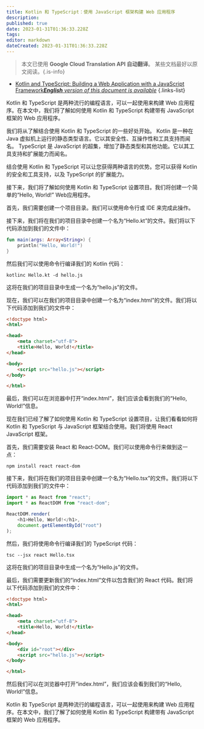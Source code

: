 ```yaml
---
title: Kotlin 和 TypeScript：使用 JavaScript 框架构建 Web 应用程序
description: 
published: true
date: 2023-01-31T01:36:33.228Z
tags: 
editor: markdown
dateCreated: 2023-01-31T01:36:33.228Z
---
```


> 本文已使用 **Google Cloud Translation API 自动翻译**。
某些文档最好以原文阅读。{.is-info}
- [Kotlin and TypeScript: Building a Web Application with a JavaScript Framework***English** version of this document is available*](/en/Knowledge-base/Kotlin/kotlin-and-typescript-building-a-web-application-with-a-javascript-framework)
{.links-list}


Kotlin 和 TypeScript 是两种流行的编程语言，可以一起使用来构建 Web 应用程序。在本文中，我们将了解如何使用 Kotlin 和 TypeScript 构建带有 JavaScript 框架的 Web 应用程序。

我们将从了解结合使用 Kotlin 和 TypeScript 的一些好处开始。 Kotlin 是一种在 Java 虚拟机上运行的静态类型语言。它以其安全性、互操作性和工具支持而闻名。 TypeScript 是 JavaScript 的超集，增加了静态类型和其他功能。它以其工具支持和扩展能力而闻名。

结合使用 Kotlin 和 TypeScript 可以让您获得两种语言的优势。您可以获得 Kotlin 的安全和工具支持，以及 TypeScript 的扩展能力。

接下来，我们将了解如何使用 Kotlin 和 TypeScript 设置项目。我们将创建一个简单的“Hello, World!” Web应用程序。

首先，我们需要创建一个项目目录。我们可以使用命令行或 IDE 来完成此操作。

接下来，我们将在我们的项目目录中创建一个名为“Hello.kt”的文件。我们将以下代码添加到我们的文件中：

```kotlin
fun main(args: Array<String>) {
    println("Hello, World!")
}
```

然后我们可以使用命令行编译我们的 Kotlin 代码：

```
kotlinc Hello.kt -d hello.js
```

这将在我们的项目目录中生成一个名为“hello.js”的文件。

现在，我们可以在我们的项目目录中创建一个名为“index.html”的文件。我们将以下代码添加到我们的文件中：

```html
<!doctype html>
<html>

<head>
    <meta charset="utf-8">
    <title>Hello, World!</title>
</head>

<body>
    <script src="hello.js"></script>
</body>

</html>
```

最后，我们可以在浏览器中打开“index.html”，我们应该会看到我们的“Hello, World!”信息。

现在我们已经了解了如何使用 Kotlin 和 TypeScript 设置项目，让我们看看如何将 Kotlin 和 TypeScript 与 JavaScript 框架结合使用。我们将使用 React JavaScript 框架。

首先，我们需要安装 React 和 React-DOM。我们可以使用命令行来做到这一点：

```
npm install react react-dom
```

接下来，我们将在我们的项目目录中创建一个名为“Hello.tsx”的文件。我们将以下代码添加到我们的文件中：

```typescript
import * as React from "react";
import * as ReactDOM from "react-dom";

ReactDOM.render(
    <h1>Hello, World!</h1>,
    document.getElementById("root")
);
```

然后，我们将使用命令行编译我们的 TypeScript 代码：

```
tsc --jsx react Hello.tsx
```

这将在我们的项目目录中生成一个名为“Hello.js”的文件。

最后，我们需要更新我们的“index.html”文件以包含我们的 React 代码。我们将以下代码添加到我们的文件中：

```html
<!doctype html>
<html>

<head>
    <meta charset="utf-8">
    <title>Hello, World!</title>
</head>

<body>
    <div id="root"></div>
    <script src="hello.js"></script>
</body>

</html>
```

然后我们可以在浏览器中打开“index.html”，我们应该会看到我们的“Hello, World!”信息。

Kotlin 和 TypeScript 是两种流行的编程语言，可以一起使用来构建 Web 应用程序。在本文中，我们了解了如何使用 Kotlin 和 TypeScript 构建带有 JavaScript 框架的 Web 应用程序。